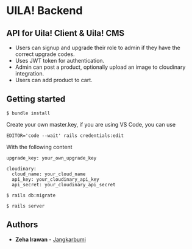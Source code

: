 # UILA! Backend

## API for Uila! Client & Uila! CMS
* Users can signup and upgrade their role to admin if they have the correct upgrade codes.
* Uses JWT token for authentication.
* Admin can post a product, optionally upload an image to cloudinary integration.
* Users can add product to cart.


## Getting started


```
$ bundle install
```
Create your own master.key, if you are using VS Code, you can use
```
EDITOR='code --wait' rails credentials:edit
```
With the following content

```
upgrade_key: your_own_upgrade_key

cloudinary:
  cloud_name: your_cloud_name
  api_key: your_cloudinary_api_key
  api_secret: your_cloudinary_api_secret
```


```
$ rails db:migrate
```
```
$ rails server
```

## Authors

* **Zeha Irawan** - [Jangkarbumi](https://github.com/JangkarBumi)
